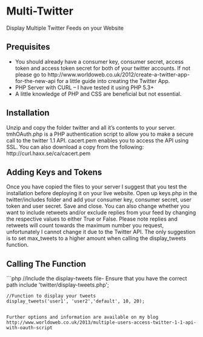 Multi-Twitter
=============

Display Multiple Twitter Feeds on your Website

<h2>Prequisites</h2>
<ul>
<li>You should already have a consumer key, consumer secret, access token and access token secret for both of your twitter accounts. If not please go to http://www.worldoweb.co.uk/2012/create-a-twitter-app-for-the-new-api for a little guide into creating the Twitter App.</li>
    <li>PHP Server with CURL – I have tested it using PHP 5.3+</li>
    <li>A little knowledge of PHP and CSS are beneficial but not essential.</li>
    </ul>


<h2>Installation</h2>
Unzip and copy the folder twitter and all it’s contents to your server.
tmhOAuth.php is a PHP authentication script to allow you to make a secure call to the twitter 1.1 API.
cacert.pem enables you to access the API using SSL. You can also download a copy from the following: http://curl.haxx.se/ca/cacert.pem

<h2>Adding Keys and Tokens</h2>

Once you have copied the files to your server I suggest that you test the installation before deploying it on your live website. Open up keys.php in the twitter/includes folder and add your consumer key, consumer secret, user token and user secret. Save and close. You can also change whether you want to include retweets and/or exclude replies from your feed by changing the respective values to either True or False. Please note replies and retweets will count towards the maximum number you request, unfortunately I cannot change it due to the Twitter API. The only suggestion is to set max_tweets to a higher amount when calling the display_tweets function. 

<h2>Calling The Function</h2>
```php
    //Include the display-tweets file- Ensure that you have the correct path
        include 'twitter/display-tweets.php';

    //Function to display your tweets
    display_tweets('user1', 'user2','default', 10, 20);
```

Further options and information are available on my blog
http://www.worldoweb.co.uk/2013/multiple-users-access-twitter-1-1-api-with-oauth-script


